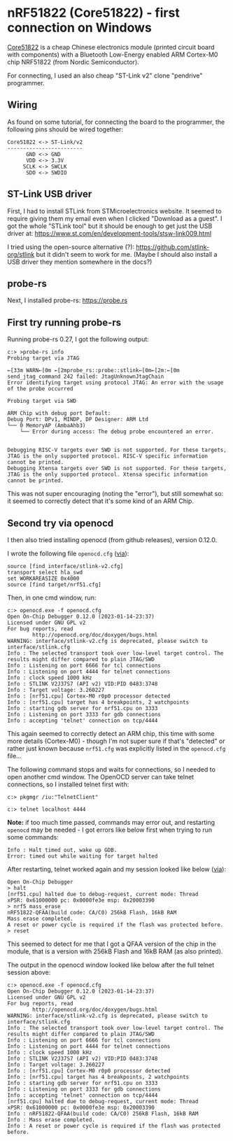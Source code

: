 # nRF51822 (Core51822) - first connection on Windows

[Core51822](https://www.waveshare.com/wiki/Core51822)
is a cheap Chinese electronics module
(printed circuit board with components)
with a Bluetooth Low-Energy enabled ARM Cortex-M0 chip
NRF51822 (from Nordic Semiconductor).

For connecting, I used an also cheap 
"ST-Link v2" clone "pendrive" programmer.

## Wiring

As found on some tutorial, for connecting the board to the programmer,
the following pins should be wired together:

```
Core51822 <-> ST-Link/v2
------------------------
      GND <-> GND
      VDD <-> 3.3V
     SCLK <-> SWCLK
      SDO <-> SWDIO
```

## ST-Link USB driver

First, I had to install STLink from STMicroelectronics website.
It seemed to require giving them my email even when I clicked "Download as a guest".
I got the whole "STLink tool" but it should be enough to get just the USB driver at:
https://www.st.com/en/development-tools/stsw-link009.html

I tried using the open-source alternative (?): https://github.com/stlink-org/stlink
but it didn't seem to work for me. (Maybe I should also install a USB driver they mention somewhere in the docs?)

## probe-rs

Next, I installed probe-rs: https://probe.rs

## First try running probe-rs

Running probe-rs 0.27, I got the following output:

```
c:> >probe-rs info
Probing target via JTAG

←[33m WARN←[0m ←[2mprobe_rs::probe::stlink←[0m←[2m:←[0m send_jtag_command 242 failed: JtagUnknownJtagChain
Error identifying target using protocol JTAG: An error with the usage of the probe occurred

Probing target via SWD

ARM Chip with debug port Default:
Debug Port: DPv1, MINDP, DP Designer: ARM Ltd
└── 0 MemoryAP (AmbaAhb3)
    └── Error during access: The debug probe encountered an error.


Debugging RISC-V targets over SWD is not supported. For these targets, JTAG is the only supported protocol. RISC-V specific information cannot be printed.
Debugging Xtensa targets over SWD is not supported. For these targets, JTAG is the only supported protocol. Xtensa specific information cannot be printed.
```

This was not super encouraging (noting the "error"),
but still somewhat so:
it seemed to correctly detect that it's some kind of an ARM Chip.

## Second try via openocd

I then also tried installing openocd (from github releases),
version 0.12.0.

I wrote the following file `openocd.cfg`
([via](https://gist.github.com/robot9706/9119d26fa860a257c8db8f5fb25573e8)):

```
source [find interface/stlink-v2.cfg]
transport select hla_swd
set WORKAREASIZE 0x4000
source [find target/nrf51.cfg]
```

Then, in one cmd window, run:

```
c:> openocd.exe -f openocd.cfg
Open On-Chip Debugger 0.12.0 (2023-01-14-23:37)
Licensed under GNU GPL v2
For bug reports, read
        http://openocd.org/doc/doxygen/bugs.html
WARNING: interface/stlink-v2.cfg is deprecated, please switch to interface/stlink.cfg
Info : The selected transport took over low-level target control. The results might differ compared to plain JTAG/SWD
Info : Listening on port 6666 for tcl connections
Info : Listening on port 4444 for telnet connections
Info : clock speed 1000 kHz
Info : STLINK V2J37S7 (API v2) VID:PID 0483:3748
Info : Target voltage: 3.260227
Info : [nrf51.cpu] Cortex-M0 r0p0 processor detected
Info : [nrf51.cpu] target has 4 breakpoints, 2 watchpoints
Info : starting gdb server for nrf51.cpu on 3333
Info : Listening on port 3333 for gdb connections
Info : accepting 'telnet' connection on tcp/4444
```

This again seemed to correctly detect an ARM chip,
this time with some more details (Cortex-M0) -
though I'm not super sure if that's "detected"
or rather just known because `nrf51.cfg`
was explicitly listed in the `openocd.cfg` file...

The following command stops and waits for connections,
so I needed to open another cmd window.
The OpenOCD server can take telnet connections,
so I installed telnet first with:

```
c:> pkgmgr /iu:"TelnetClient"

c:> telnet localhost 4444
```

**Note:** if too much time passed,
commands may error out,
and restarting `openocd` may be needed -
I got errors like below first when trying to run some commands:

```
Info : Halt timed out, wake up GDB.
Error: timed out while waiting for target halted
```

After restarting, telnet worked again and my session looked like below
([via](https://gist.github.com/robot9706/9119d26fa860a257c8db8f5fb25573e8)):

```
Open On-Chip Debugger
> halt
[nrf51.cpu] halted due to debug-request, current mode: Thread
xPSR: 0x61000000 pc: 0x0000fe3e msp: 0x20003390
> nrf5 mass_erase
nRF51822-QFAA(build code: CA/C0) 256kB Flash, 16kB RAM
Mass erase completed.
A reset or power cycle is required if the flash was protected before.
> reset
```

This seemed to detect for me that I got a QFAA version of the chip in the module,
that is a version with 256kB Flash and 16kB RAM (as also printed).

The output in the openocd window looked like below after the full telnet session above:

```
c:> openocd.exe -f openocd.cfg
Open On-Chip Debugger 0.12.0 (2023-01-14-23:37)
Licensed under GNU GPL v2
For bug reports, read
        http://openocd.org/doc/doxygen/bugs.html
WARNING: interface/stlink-v2.cfg is deprecated, please switch to interface/stlink.cfg
Info : The selected transport took over low-level target control. The results might differ compared to plain JTAG/SWD
Info : Listening on port 6666 for tcl connections
Info : Listening on port 4444 for telnet connections
Info : clock speed 1000 kHz
Info : STLINK V2J37S7 (API v2) VID:PID 0483:3748
Info : Target voltage: 3.260227
Info : [nrf51.cpu] Cortex-M0 r0p0 processor detected
Info : [nrf51.cpu] target has 4 breakpoints, 2 watchpoints
Info : starting gdb server for nrf51.cpu on 3333
Info : Listening on port 3333 for gdb connections
Info : accepting 'telnet' connection on tcp/4444
[nrf51.cpu] halted due to debug-request, current mode: Thread
xPSR: 0x61000000 pc: 0x0000fe3e msp: 0x20003390
Info : nRF51822-QFAA(build code: CA/C0) 256kB Flash, 16kB RAM
Info : Mass erase completed.
Info : A reset or power cycle is required if the flash was protected before.
```
